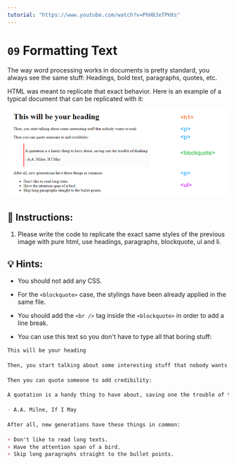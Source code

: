 ```yaml
---
tutorial: "https://www.youtube.com/watch?v=PhH8JeTPHXs"
---
```


# `09` Formatting Text

The way word processing works in documents is pretty standard, you always see the same stuff: Headings, bold text, paragraphs, quotes, etc.

HTML was meant to replicate that exact behavior. Here is an example of a typical document that can be replicated with it:

![HTML preview](../../.learn/assets/09-formating-text.png?raw=true)

## 📝 Instructions:

1. Please write the code to replicate the exact same styles of the previous image with pure html, use headings, paragraphs, blockquote, ul and li.

## 💡 Hints:

+ You should not add any CSS.

+ For the `<blockquote>` case, the stylings have been already applied in the same file.

+ You should add the `<br />` tag inside the `<blockquote>` in order to add a line break.

+ You can use this text so you don't have to type all that boring stuff:

```md
This will be your heading

Then, you start talking about some interesting stuff that nobody wants to read

Then you can quote someone to add credibility:

A quotation is a handy thing to have about, saving one the trouble of thinking

- A.A. Milne, If I May

After all, new generations have these things in common:

+ Don't like to read long texts.
+ Have the attention span of a bird.
+ Skip long paragraphs straight to the bullet points.
```
